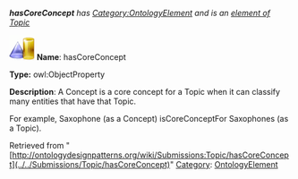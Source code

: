 ___hasCoreConcept__ has [Category:OntologyElement](../../Category/OntologyElement "Category:OntologyElement") and is an [element of](../../Property/ElementOf "Property:ElementOf") [Topic](../../Submissions/Topic "Submissions:Topic")_


  




[![ObjectProperty](../../images/thumb/c/c3/ObjectProperty.gif/45px-ObjectProperty.gif)](../../Image/ObjectProperty.gif "ObjectProperty")
__Name__: hasCoreConcept 


__Type:__ owl:ObjectProperty 


__Description__: A Concept is a core concept for a Topic when it can classify many entities that have that Topic.


For example, Saxophone (as a Concept) isCoreConceptFor Saxophones (as a Topic). 





Retrieved from "[http://ontologydesignpatterns.org/wiki/Submissions:Topic/hasCoreConcept](../../Submissions/Topic/hasCoreConcept)"
 [Category](http://ontologydesignpatterns.org/wiki/Special:Categories "Special:Categories"): [OntologyElement](../../Category/OntologyElement "Category:OntologyElement")